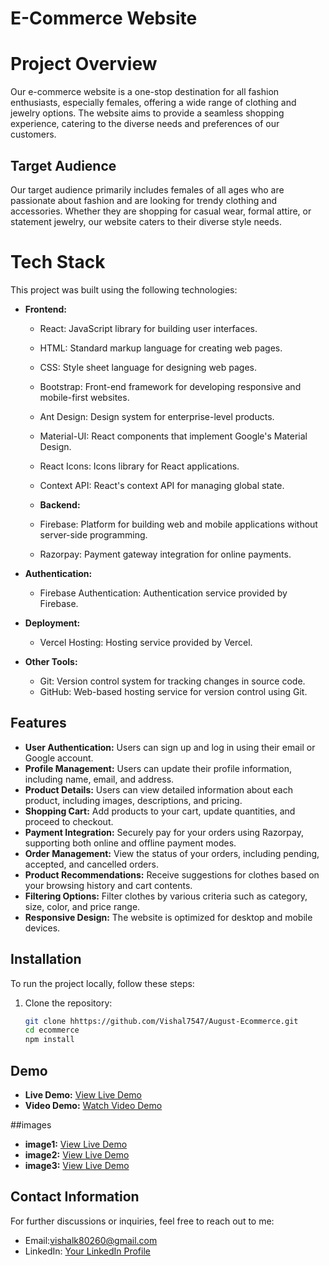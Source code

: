 # E-Commerce Website

# Project Overview

Our e-commerce website is a one-stop destination for all fashion enthusiasts, especially females, offering a wide range of clothing and jewelry options. The website aims to provide a seamless shopping experience, catering to the diverse needs and preferences of our customers.

## Target Audience

Our target audience primarily includes females of all ages who are passionate about fashion and are looking for trendy clothing and accessories. Whether they are shopping for casual wear, formal attire, or statement jewelry, our website caters to their diverse style needs.

# Tech Stack

This project was built using the following technologies:

- **Frontend:**

  - React: JavaScript library for building user interfaces.
  - HTML: Standard markup language for creating web pages.
  - CSS: Style sheet language for designing web pages.
  - Bootstrap: Front-end framework for developing responsive and mobile-first websites.
  - Ant Design: Design system for enterprise-level products.
  - Material-UI: React components that implement Google's Material Design.
  - React Icons: Icons library for React applications.
  - Context API: React's context API for managing global state.

  - **Backend:**
  - Firebase: Platform for building web and mobile applications without server-side programming.
  - Razorpay: Payment gateway integration for online payments.

- **Authentication:**

  - Firebase Authentication: Authentication service provided by Firebase.

- **Deployment:**

  - Vercel Hosting: Hosting service provided by Vercel.

- **Other Tools:**
  - Git: Version control system for tracking changes in source code.
  - GitHub: Web-based hosting service for version control using Git.

## Features

- **User Authentication:** Users can sign up and log in using their email or Google account.
- **Profile Management:** Users can update their profile information, including name, email, and address.
- **Product Details:** Users can view detailed information about each product, including images, descriptions, and pricing.
- **Shopping Cart:** Add products to your cart, update quantities, and proceed to checkout.
- **Payment Integration:** Securely pay for your orders using Razorpay, supporting both online and offline payment modes.
- **Order Management:** View the status of your orders, including pending, accepted, and cancelled orders.
- **Product Recommendations:** Receive suggestions for clothes based on your browsing history and cart contents.
- **Filtering Options:** Filter clothes by various criteria such as category, size, color, and price range.
- **Responsive Design:** The website is optimized for desktop and mobile devices.

## Installation

To run the project locally, follow these steps:

1. Clone the repository:

   ```bash
   git clone hhttps://github.com/Vishal7547/August-Ecommerce.git
   cd ecommerce
   npm install
   ```

## Demo

- **Live Demo:** [View Live Demo](https://august-ecommerce.vercel.app/)
- **Video Demo:** [Watch Video Demo](https://res.cloudinary.com/dh9qvkjr1/video/upload/v1708844370/uarwgjoviltwtr23gjau.mkv)

##images

- **image1:** [View Live Demo](https://res.cloudinary.com/dh9qvkjr1/image/upload/v1708845165/cgnjxeowbr8qs2vxnf3j.png)
- **image2:** [View Live Demo](https://res.cloudinary.com/dh9qvkjr1/image/upload/v1708845163/iywbtsvcyxpjesupymn5.png)
- **image3:** [View Live Demo](https://res.cloudinary.com/dh9qvkjr1/image/upload/v1708845162/olvuf7ofihdofpcmjlu9.png)

## Contact Information

For further discussions or inquiries, feel free to reach out to me:

- Email:vishalk80260@gmail.com
- LinkedIn: [Your LinkedIn Profile](https://www.linkedin.com/in/vishal-kumar-8b4618211/)
